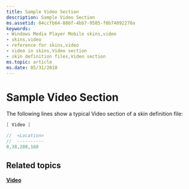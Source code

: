 ```yaml
---
title: Sample Video Section
description: Sample Video Section
ms.assetid: 04ccfb64-886f-4bb7-9505-f0b74092270a
keywords:
- Windows Media Player Mobile skins,video
- skins,video
- reference for skins,video
- video in skins,Video section
- skin definition files,Video section
ms.topic: article
ms.date: 05/31/2018
---
```


# Sample Video Section

The following lines show a typical Video section of a skin definition file:


```C++
[ Video ]

//  <Location>
//  ----------
0,38,208,160

```



## Related topics

<dl> <dt>

[**Video**](video.md)
</dt> </dl>

 

 





